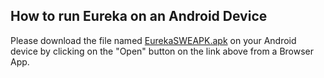 ## How to run Eureka on an Android Device

Please download the file named [EurekaSWEAPK.apk](https://github.com/SWE574-Nerds/friendly-eureka/blob/master/EurekaSWEAPK.apk) on your Android device by clicking on the "Open" button on the link above from a Browser App.
